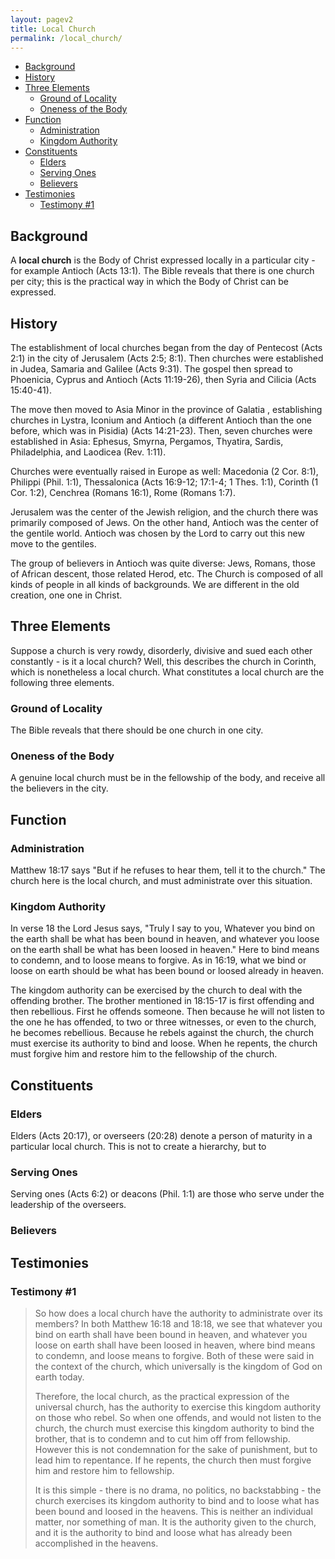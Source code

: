 ```yaml
---
layout: pagev2
title: Local Church
permalink: /local_church/
---
```

- [Background](#background)
- [History](#history)
- [Three Elements](#three-elements)
  - [Ground of Locality](#ground-of-locality)
  - [Oneness of the Body](#oneness-of-the-body)
- [Function](#function)
  - [Administration](#administration)
  - [Kingdom Authority](#kingdom-authority)
- [Constituents](#constituents)
  - [Elders](#elders)
  - [Serving Ones](#serving-ones)
  - [Believers](#believers)
- [Testimonies](#testimonies)
  - [Testimony #1](#testimony-1)


## Background

A **local church** is the Body of Christ expressed locally in a particular city - for example Antioch (Acts 13:1). The Bible reveals that there is one church per city; this is the practical way in which the Body of Christ can be expressed.

## History

The establishment of local churches began from the day of Pentecost (Acts 2:1) in the city of Jerusalem (Acts 2:5; 8:1). Then churches were established in Judea, Samaria and Galilee (Acts 9:31). The gospel then spread to Phoenicia, Cyprus and Antioch (Acts 11:19-26), then Syria and Cilicia (Acts 15:40-41).

The move then moved to Asia Minor in the province of Galatia , establishing churches in Lystra, Iconium and Antioch (a different Antioch than the one before, which was in Pisidia) (Acts 14:21-23). Then, seven churches were established in Asia: Ephesus, Smyrna, Pergamos, Thyatira, Sardis, Philadelphia, and Laodicea (Rev. 1:11).

Churches were eventually raised in Europe as well: Macedonia (2 Cor. 8:1), Philippi (Phil. 1:1), Thessalonica (Acts 16:9-12; 17:1-4; 1 Thes. 1:1), Corinth (1 Cor. 1:2), Cenchrea (Romans 16:1), Rome (Romans 1:7).

Jerusalem was the center of the Jewish religion, and the church there was primarily composed of Jews. On the other hand, Antioch was the center of the gentile world. Antioch was chosen by the Lord to carry out this new move to the gentiles. 

The group of believers in Antioch was quite diverse: Jews, Romans, those of African descent, those related Herod, etc. The Church is composed of all kinds of people in all kinds of backgrounds. We are different in the old creation, one one in Christ.

## Three Elements

Suppose a church is very rowdy, disorderly, divisive and sued each other constantly - is it a local church? Well, this describes the church in Corinth, which is nonetheless a local church. What constitutes a local church are the following three elements.

### Ground of Locality

The Bible reveals that there should be one church in one city.

### Oneness of the Body

A genuine local church must be in the fellowship of the body, and receive all the believers in the city.

## Function

### Administration

Matthew 18:17 says "But if he refuses to hear them, tell it to the church." The church here is the local church, and must administrate over this situation.

### Kingdom Authority

In verse 18 the Lord Jesus says, "Truly I say to you, Whatever you bind on the earth shall be what has been bound in heaven, and whatever you loose on the earth shall be what has been loosed in heaven." Here to bind means to condemn, and to loose means to forgive. As in 16:19, what we bind or loose on earth should be what has been bound or loosed already in heaven.

The kingdom authority can be exercised by the church to deal with the offending brother. The brother mentioned in 18:15-17 is first offending and then rebellious. First he offends someone. Then because he will not listen to the one he has offended, to two or three witnesses, or even to the church, he becomes rebellious. Because he rebels against the church, the church must exercise its authority to bind and loose. When he repents, the church must forgive him and restore him to the fellowship of the church. 

## Constituents

### Elders

Elders (Acts 20:17), or overseers (20:28) denote a person of maturity in a particular local church. This is not to create a hierarchy, but to 

### Serving Ones

Serving ones (Acts 6:2) or deacons (Phil. 1:1) are those who serve under the leadership of the overseers. 

### Believers


## Testimonies

### Testimony #1

> So how does a local church have the authority to administrate over its members? In both Matthew 16:18 and 18:18, we see that whatever you bind on earth shall have been bound in heaven, and whatever you loose on earth shall have been loosed in heaven, where bind means to condemn, and loose means to forgive. Both of these were said in the context of the church, which universally is the kingdom of God on earth today.
>
>Therefore, the local church, as the practical expression of the universal church, has the authority to exercise this kingdom authority on those who rebel. So when one offends, and would not listen to the church, the church must exercise this kingdom authority to bind the brother, that is to condemn and to cut him off from fellowship. However this is not condemnation for the sake of punishment, but to lead him to repentance. If he repents, the church then must forgive him and restore him to fellowship. 
>
> It is this simple - there is no drama, no politics, no backstabbing - the church exercises its kingdom authority to bind and to loose what has been bound and loosed in the heavens. This is neither an individual matter, nor something of man. It is the authority given to the church, and it is the authority to bind and loose what has already been accomplished in the heavens.